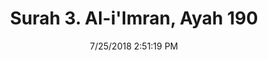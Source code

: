 ---
title       : "Surah 3. Al-i'Imran, Ayah 190"
date        : 7/25/2018 2:51:19 PM
draft       : false
type        : "quran"
layout      : "compare"
BookCode    : "CMP"
SurahNumber : "3"
AyahNumber  : "190"
TotalAyah   : "200"
---